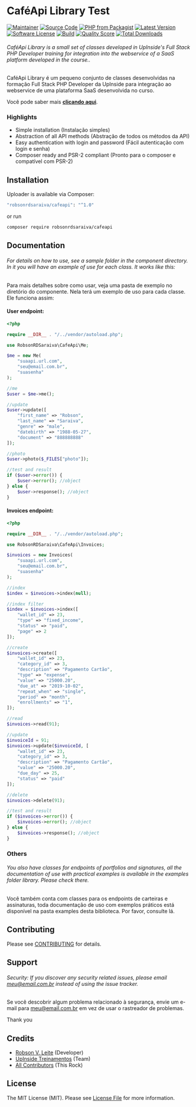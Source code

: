 # CaféApi Library Test

[![Maintainer](http://img.shields.io/badge/maintainer-@robsonrdsaraiva-blue.svg?style=flat-square)](https://twitter.com/robsonrdsaraiva)
[![Source Code](http://img.shields.io/badge/source-robsonrdsaraiva/cafeapi-blue.svg?style=flat-square)](https://github.com/robsonrdsaraiva/cafeapi)
[![PHP from Packagist](https://img.shields.io/packagist/php-v/robsonrdsaraiva/cafeapi.svg?style=flat-square)](https://packagist.org/packages/robsonrdsaraiva/cafeapi)
[![Latest Version](https://img.shields.io/github/release/robsonrdsaraiva/cafeapi.svg?style=flat-square)](https://github.com/robsonrdsaraiva/cafeapi/releases)
[![Software License](https://img.shields.io/badge/license-MIT-brightgreen.svg?style=flat-square)](LICENSE)
[![Build](https://img.shields.io/scrutinizer/build/g/robsonrdsaraiva/cafeapi.svg?style=flat-square)](https://scrutinizer-ci.com/g/robsonrdsaraiva/cafeapi)
[![Quality Score](https://img.shields.io/scrutinizer/g/robsonrdsaraiva/cafeapi.svg?style=flat-square)](https://scrutinizer-ci.com/g/robsonrdsaraiva/cafeapi)
[![Total Downloads](https://img.shields.io/packagist/dt/robsonrdsaraiva/cafeapi.svg?style=flat-square)](https://packagist.org/packages/crobsonrdsaraiva/cafeapi)

###### CaféApi Library is a small set of classes developed in UpInside's Full Stack PHP Developer training for integration into the webservice of a SaaS platform developed in the course..

CaféApi Library é um pequeno conjunto de classes desenvolvidas na formação Full Stack PHP Developer da UpInside para integração ao webservice de uma plataforma SaaS desenvolvida no curso.

Você pode saber mais **[clicando aqui](https://www.upinside.com.br/fsphp)**.

### Highlights

- Simple installation (Instalação simples)
- Abstraction of all API methods (Abstração de todos os métodos da API)
- Easy authentication with login and password (Fácil autenticação com login e senha)
- Composer ready and PSR-2 compliant (Pronto para o composer e compatível com PSR-2)

## Installation

Uploader is available via Composer:

```bash
"robsonrdsaraiva/cafeapi": "^1.0"
```

or run

```bash
composer require robsonrdsaraiva/cafeapi
```

## Documentation

###### For details on how to use, see a sample folder in the component directory. In it you will have an example of use for each class. It works like this:

Para mais detalhes sobre como usar, veja uma pasta de exemplo no diretório do componente. Nela terá um exemplo de uso para cada classe. Ele funciona assim:

#### User endpoint:

```php
<?php

require __DIR__ . "/../vendor/autoload.php";

use RobsonRDSaraiva\CafeApi\Me;

$me = new Me(
    "suaapi.url.com",
    "seu@email.com.br",
    "suasenha"
);

//me
$user = $me->me();

//update
$user->update([
    "first_name" => "Robson",
    "last_name" => "Saraiva",
    "genre" => "male",
    "datebirth" => "1988-05-27",
    "document" => "888888888"
]);

//photo
$user->photo($_FILES["photo"]);

//test and result
if ($user->error()) {
    $user->error(); //object
} else {
    $user->response(); //object
}
```

#### Invoices endpoint:

```php
<?php

require __DIR__ . "/../vendor/autoload.php";

use RobsonRDSaraiva\CafeApi\Invoices;

$invoices = new Invoices(
    "suaapi.url.com",
    "seu@email.com.br",
    "suasenha"
);

//index
$index = $invoices->index(null);

//index filter
$index = $invoices->index([
    "wallet_id" => 23,
    "type" => "fixed_income",
    "status" => "paid",
    "page" => 2
]);

//create
$invoices->create([
    "wallet_id" => 23,
    "category_id" => 3,
    "description" => "Pagamento Cartão",
    "type" => "expense",
    "value" => "25000.20",
    "due_at" => "2019-10-02",
    "repeat_when" => "single",
    "period" => "month",
    "enrollments" => "1",
]);

//read
$invoices->read(91);

//update
$invoiceId = 91;
$invoices->update($invoiceId, [
    "wallet_id" => 23,
    "category_id" => 3,
    "description" => "Pagamento Cartão",
    "value" => "25000.20",
    "due_day" => 25,
    "status" => "paid"
]);

//delete
$invoices->delete(91);

//test and result
if ($invoices->error()) {
    $invoices->error(); //object
} else {
    $invoices->response(); //object
}
```

### Others

###### You also have classes for endpoints of portfolios and signatures, all the documentation of use with practical examples is available in the examples folder library. Please check there.

Você também conta com classes para os endpoints de carteiras e assinaturas, toda documentação de uso com exemplos práticos está disponível na pasta examples desta biblioteca. Por favor, consulte lá.

## Contributing

Please see [CONTRIBUTING](https://github.com/robsonrdsaraiva/cafeapi/blob/master/CONTRIBUTING.md) for details.

## Support

###### Security: If you discover any security related issues, please email meu@email.com.br instead of using the issue tracker.

Se você descobrir algum problema relacionado à segurança, envie um e-mail para meu@email.com.br em vez de usar o rastreador de problemas.

Thank you

## Credits

- [Robson V. Leite](https://github.com/robsonrdsaraiva) (Developer)
- [UpInside Treinamentos](https://github.com/robsonrdsaraiva) (Team)
- [All Contributors](https://github.com/robsonrdsaraiva/cafeapi/contributors) (This Rock)

## License

The MIT License (MIT). Please see [License File](https://github.com/robsonrdsaraiva/cafeapi/blob/master/LICENSE) for more information.